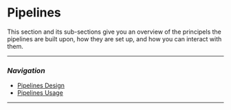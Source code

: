 # Pipelines

This section and its sub-sections give you an overview of the principels the pipelines are built upon, how they are set up, and how you can interact with them.

---
### _Navigation_
- [Pipelines Design](./PipelinesDesign)
- [Pipelines Usage](./PipelinesUsage)
---

